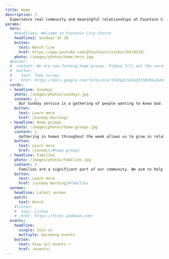 ```yaml
---
title: Home
description: |-
  Experience real community and meaningful relationships at Fountain City Church. Worship with Christ-centered followers who desire to know and glorify God and serve their community.
params:
  hero:
    #headline1: Welcome to Fountain City Church
    headline2: Sundays at 10
    button:
      text: Watch live
      href: https://www.youtube.com/@fountaincitychurchkc9519/
    photo: /images/photos/home-hero.jpg
  #banner:
  #  content: We are now forming home groups. Please fill out the survey if you wish to participate by Tues Sept 3.
  #  button:
  #    text: Take survey
  #    href: https://docs.google.com/forms/d/e/1FAIpQLSe54ZXI5B1KGuZwHvZ3Kq70ESwGOO_mFJaRBp7tfX6yHKKsXw/viewform?usp=sf_link
  cards:
  - headline: Sundays
    photo: /images/photos/sundays.jpg
    content: |-
      Our Sunday service is a gathering of people wanting to know God. Together we worship God and learn from Him as we sing, pray, and hear from Scripture.
    button:
      text: Learn more
      href: /sunday-morning/
  - headline: Home groups
    photo: /images/photos/home-groups.jpg
    content: |-
      Gathering in homes throughout the week allows us to grow in relationship with God and others. Our groups share meals, discuss life and God's Word, and pray for one another.
    button:
      text: Learn more
      href: /connect/#home-groups
  - headline: Families
    photo: /images/photos/families.jpg
    content: |-
      Families are a significant part of our community. We aim to help kids of all ages grow as faithful followers of Jesus as we assist parents to raise them in the ways of God.
    button:
      text: Learn more
      href: /sunday-morning/#families
  sermon:
    headline: Latest sermon
    watch:
      text: Watch
    #listen:
    #  text: Listen
    #  href: https://fcckc.podbean.com/
  events:
    headline:
      single: Join us
      multiple: Upcoming events
    button:
      text: View all events →
      href: /events/
---
```


